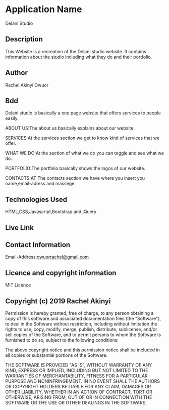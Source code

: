# Application Name
Delani Studio
## Description
This Website is a recreation of the Delani studio website. It contains information about the studio including what they do and their portfolio.
## Author
Rachel Akinyi Owuor
## Bdd
Delani studio is basically a one page website that offers services to people easily.

ABOUT US:The about us basically explains about our website.

SERVICES:At the services section we get to know kind of services that we offer.

WHAT WE DO:At the section of what we do you can toggle and see what we do.

PORTFOLIO:The portfolio basically shows the logos of our website.

CONTACTS:AT The contacts section we have where you insert you name,email-adress and massege.
## Technologies Used
HTML,CSS,Javascript,Bootstrap and jQuery
## Live Link

## Contact Information
Email-Address:owuorrachel@gmail.com
## Licence and copyright information
MIT Licence
## Copyright (c) 2019 Rachel Akinyi
Permission is hereby granted, free of charge, to any person obtaining a copy of this software and associated documentation files (the "Software"), to deal in the Software without restriction, including without limitation the rights to use, copy, modify, merge, publish, distribute, sublicense, and/or sell copies of the Software, and to permit persons to whom the Software is furnished to do so, subject to the following conditions:

The above copyright notice and this permission notice shall be included in all copies or substantial portions of the Software.

THE SOFTWARE IS PROVIDED "AS IS", WITHOUT WARRANTY OF ANY KIND, EXPRESS OR IMPLIED, INCLUDING BUT NOT LIMITED TO THE WARRANTIES OF MERCHANTABILITY, FITNESS FOR A PARTICULAR PURPOSE AND NONINFRINGEMENT. IN NO EVENT SHALL THE AUTHORS OR COPYRIGHT HOLDERS BE LIABLE FOR ANY CLAIM, DAMAGES OR OTHER LIABILITY, WHETHER IN AN ACTION OF CONTRACT, TORT OR OTHERWISE, ARISING FROM, OUT OF OR IN CONNECTION WITH THE SOFTWARE OR THE USE OR OTHER DEALINGS IN THE SOFTWARE.